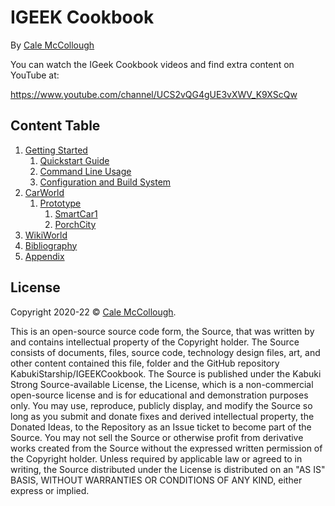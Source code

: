 # IGEEK Cookbook

By [Cale McCollough](https://cookingwithcale.org)

You can watch the IGeek Cookbook videos and find extra content on YouTube at:

 https://www.youtube.com/channel/UCS2vQG4gUE3vXWV_K9XScQw

## Content Table

1. [Getting Started](./docs/GettingStarted)
   1. [Quickstart Guide](./docs/GettingStarted/QuickstartGuide)
   1. [Command Line Usage](./docs/GettingStarted/CommandLineUsage)
   1. [Configuration and Build System](./docs/GettingStarted/ConfigurationAndBuildSystem)
1. [CarWorld](./docs/CarWorld)
   1. [Prototype](./docs/CarWorld/Prototype)
      1. [SmartCar1](./docs/CarWorld/Prototype/SmartCar1)
      1. [PorchCity](./docs/CarWorld/Prototype/PorchCity)
1. [WikiWorld](./docs/WikiWorld)
1. [Bibliography](./docs/Bibliography)
1. [Appendix](./docs/Appendix)

## License

Copyright 2020-22 © [Cale McCollough](https://cookingwithcale.org).

This is an open-source source code form, the Source, that was written by and contains intellectual property of the Copyright holder. The Source consists of documents, files, source code, technology design files, art, and other content contained this file, folder and the GitHub repository KabukiStarship/IGEEKCookbook. The Source is published under the Kabuki Strong Source-available License, the License, which is a non-commercial open-source license and is for educational and demonstration purposes only. You may use, reproduce, publicly display, and modify the Source so long as you submit and donate fixes and derived intellectual property, the Donated Ideas, to the Repository as an Issue ticket to become part of the Source. You may not sell the Source or otherwise profit from derivative works created from the Source without the expressed written permission of the Copyright holder. Unless required by applicable law or agreed to in writing, the Source distributed under the License is distributed on an "AS IS" BASIS, WITHOUT WARRANTIES OR CONDITIONS OF ANY KIND, either express or implied.
